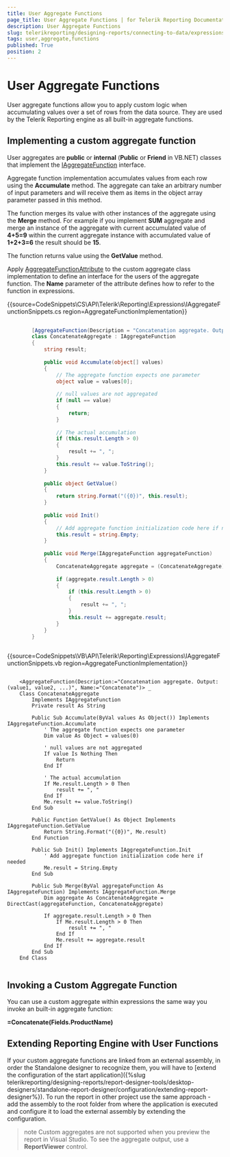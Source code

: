 ```yaml
---
title: User Aggregate Functions
page_title: User Aggregate Functions | for Telerik Reporting Documentation
description: User Aggregate Functions
slug: telerikreporting/designing-reports/connecting-to-data/expressions/extending-expressions/user-aggregate-functions
tags: user,aggregate,functions
published: True
position: 2
---
```


# User Aggregate Functions



User aggregate functions allow you to apply custom logic        when accumulating values over a set of rows from the data source.        They are used by the Telerik Reporting engine as all built-in aggregate functions.

## Implementing a custom aggregate function

User aggregates are __public__ or __internal__         (__Public__ or __Friend__ in VB.NET)         classes that implement the [IAggregateFunction](/reporting/api/Telerik.Reporting.Expressions.IAggregateFunction) interface.

Aggregate function implementation accumulates values from each row          using the __Accumulate__ method. The aggregate          can take an arbitrary number of input parameters and will receive them          as items in the object array parameter passed in this method.

The function merges its value with other instances of the aggregate          using the __Merge__ method. For example if you implement          __SUM__ aggregate and merge an instance of the aggregate          with current accumulated value of __4+5=9__          within the current aggregate instance with accumulated value of         __1+2+3=6__ the result should be __15__.

The function returns value using the __GetValue__ method.

Apply [AggregateFunctionAttribute](/reporting/api/Telerik.Reporting.Expressions.AggregateFunctionAttribute)         to the custom aggregate class implementation to define an interface          for the users of the aggregate function. The __Name__          parameter of the attribute defines how to refer to the function in expressions.

{{source=CodeSnippets\CS\API\Telerik\Reporting\Expressions\IAggregateFunctionSnippets.cs region=AggregateFunctionImplementation}}
````C#
	
	    [AggregateFunction(Description = "Concatenation aggregate. Output: (value1, value2, ...)", Name = "Concatenate")]
	    class ConcatenateAggregate : IAggregateFunction
	    {
	        string result;
	
	        public void Accumulate(object[] values)
	        {
	            // The aggregate function expects one parameter
	            object value = values[0];
	
	            // null values are not aggregated
	            if (null == value)
	            {
	                return;
	            }
	
	            // The actual accumulation
	            if (this.result.Length > 0)
	            {
	                result += ", ";
	            }
	            this.result += value.ToString();
	        }
	
	        public object GetValue()
	        {
	            return string.Format("({0})", this.result);
	        }
	
	        public void Init()
	        {
	            // Add aggregate function initialization code here if needed
	            this.result = string.Empty;
	        }
	
	        public void Merge(IAggregateFunction aggregateFunction)
	        {
	            ConcatenateAggregate aggregate = (ConcatenateAggregate)aggregateFunction;
	
	            if (aggregate.result.Length > 0)
	            {
	                if (this.result.Length > 0)
	                {
	                    result += ", ";
	                }
	                this.result += aggregate.result;
	            }
	        }
	    }
	
````



{{source=CodeSnippets\VB\API\Telerik\Reporting\Expressions\IAggregateFunctionSnippets.vb region=AggregateFunctionImplementation}}
````VB
	
	<AggregateFunction(Description:="Concatenation aggregate. Output: (value1, value2, ...)", Name:="Concatenate")> _
	Class ConcatenateAggregate
	    Implements IAggregateFunction
	    Private result As String
	
	    Public Sub Accumulate(ByVal values As Object()) Implements IAggregateFunction.Accumulate
	        ' The aggregate function expects one parameter
	        Dim value As Object = values(0)
	
	        ' null values are not aggregated
	        If value Is Nothing Then
	            Return
	        End If
	
	        ' The actual accumulation
	        If Me.result.Length > 0 Then
	            result += ", "
	        End If
	        Me.result += value.ToString()
	    End Sub
	
	    Public Function GetValue() As Object Implements IAggregateFunction.GetValue
	        Return String.Format("({0})", Me.result)
	    End Function
	
	    Public Sub Init() Implements IAggregateFunction.Init
	        ' Add aggregate function initialization code here if needed
	        Me.result = String.Empty
	    End Sub
	
	    Public Sub Merge(ByVal aggregateFunction As IAggregateFunction) Implements IAggregateFunction.Merge
	        Dim aggregate As ConcatenateAggregate = DirectCast(aggregateFunction, ConcatenateAggregate)
	
	        If aggregate.result.Length > 0 Then
	            If Me.result.Length > 0 Then
	                result += ", "
	            End If
	            Me.result += aggregate.result
	        End If
	    End Sub
	End Class
	
````



## Invoking a Custom Aggregate Function

You can use a custom aggregate within expressions          the same way you invoke an built-in aggregate function:

__=Concatenate(Fields.ProductName)__

## Extending Reporting Engine with User Functions

If your custom aggregate functions are linked from an external assembly, in order the Standalone designer to recognize them, you will have to               [extend the configuration of the start application]({%slug telerikreporting/designing-reports/report-designer-tools/desktop-designers/standalone-report-designer/configuration/extending-report-designer%}). To run the report in other project                use the same approach - add the assembly to the root folder from where the application is executed and configure it to load the external assembly                by extending the configuration.             

>note Custom aggregates are not supported when you preview the report in Visual Studio.                 To see the aggregate output, use a  __ReportViewer__  control.               

